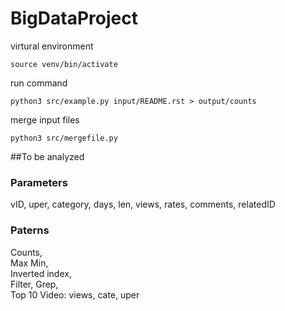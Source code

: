 # BigDataProject
virtural environment
```
source venv/bin/activate
```

run command
```
python3 src/example.py input/README.rst > output/counts
```

merge input files
```
python3 src/mergefile.py
```

##To be analyzed
### Parameters
vID, uper, category, days, len, views, rates, comments, relatedID

### Paterns
Counts,<br>
Max Min,<br>
Inverted index,<br>
Filter, Grep,<br>
Top 10 Video: views, cate, uper<br>
